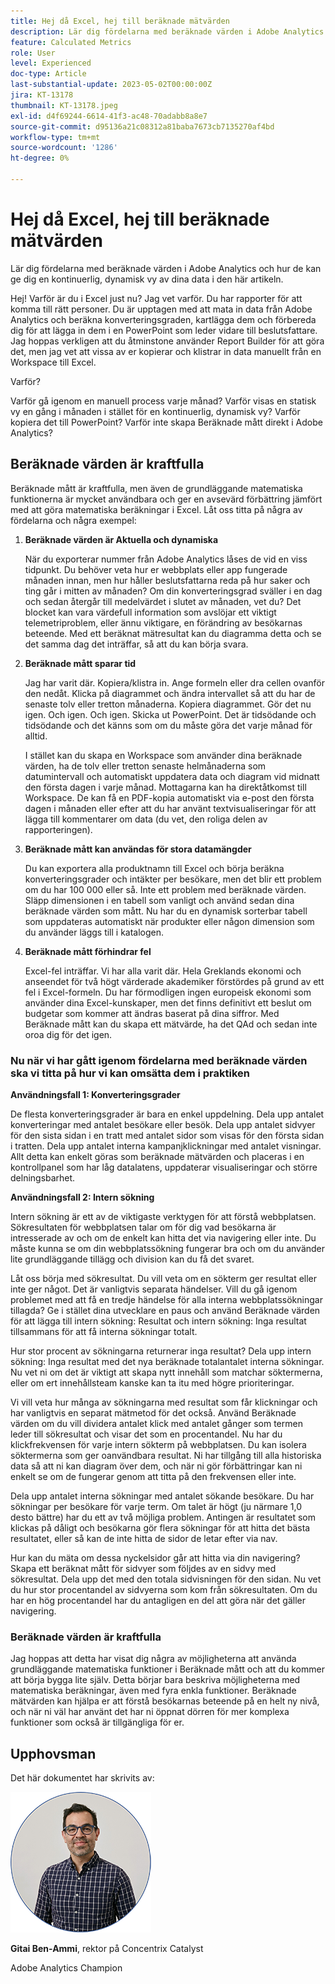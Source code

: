 ```yaml
---
title: Hej då Excel, hej till beräknade mätvärden
description: Lär dig fördelarna med beräknade värden i Adobe Analytics och hur de kan ge dig en kontinuerlig, dynamisk vy av dina data i den här artikeln.
feature: Calculated Metrics
role: User
level: Experienced
doc-type: Article
last-substantial-update: 2023-05-02T00:00:00Z
jira: KT-13178
thumbnail: KT-13178.jpeg
exl-id: d4f69244-6614-41f3-ac48-70adabb8a8e7
source-git-commit: d95136a21c08312a81baba7673cb7135270af4bd
workflow-type: tm+mt
source-wordcount: '1286'
ht-degree: 0%

---
```


# Hej då Excel, hej till beräknade mätvärden

Lär dig fördelarna med beräknade värden i Adobe Analytics och hur de kan ge dig en kontinuerlig, dynamisk vy av dina data i den här artikeln.

Hej! Varför är du i Excel just nu? Jag vet varför. Du har rapporter för att komma till rätt personer. Du är upptagen med att mata in data från Adobe Analytics och beräkna konverteringsgraden, kartlägga dem och förbereda dig för att lägga in dem i en PowerPoint som leder vidare till beslutsfattare. Jag hoppas verkligen att du åtminstone använder Report Builder för att göra det, men jag vet att vissa av er kopierar och klistrar in data manuellt från en Workspace till Excel.

Varför?

Varför gå igenom en manuell process varje månad? Varför visas en statisk vy en gång i månaden i stället för en kontinuerlig, dynamisk vy? Varför kopiera det till PowerPoint? Varför inte skapa Beräknade mått direkt i Adobe Analytics?

## Beräknade värden är kraftfulla

Beräknade mått är kraftfulla, men även de grundläggande matematiska funktionerna är mycket användbara och ger en avsevärd förbättring jämfört med att göra matematiska beräkningar i Excel. Låt oss titta på några av fördelarna och några exempel:

1. **Beräknade värden är Aktuella och dynamiska**

   När du exporterar nummer från Adobe Analytics låses de vid en viss tidpunkt. Du behöver veta hur er webbplats eller app fungerade månaden innan, men hur håller beslutsfattarna reda på hur saker och ting går i mitten av månaden? Om din konverteringsgrad sväller i en dag och sedan återgår till medelvärdet i slutet av månaden, vet du? Det blocket kan vara värdefull information som avslöjar ett viktigt telemetriproblem, eller ännu viktigare, en förändring av besökarnas beteende. Med ett beräknat mätresultat kan du diagramma detta och se det samma dag det inträffar, så att du kan börja svara.

1. **Beräknade mått sparar tid**

   Jag har varit där. Kopiera/klistra in. Ange formeln eller dra cellen ovanför den nedåt. Klicka på diagrammet och ändra intervallet så att du har de senaste tolv eller tretton månaderna. Kopiera diagrammet. Gör det nu igen. Och igen. Och igen. Skicka ut PowerPoint. Det är tidsödande och tidsödande och det känns som om du måste göra det varje månad för alltid.

   I stället kan du skapa en Workspace som använder dina beräknade värden, ha de tolv eller tretton senaste helmånaderna som datumintervall och automatiskt uppdatera data och diagram vid midnatt den första dagen i varje månad. Mottagarna kan ha direktåtkomst till Workspace. De kan få en PDF-kopia automatiskt via e-post den första dagen i månaden eller efter att du har använt textvisualiseringar för att lägga till kommentarer om data (du vet, den roliga delen av rapporteringen).

1. **Beräknade mått kan användas för stora datamängder**

   Du kan exportera alla produktnamn till Excel och börja beräkna konverteringsgrader och intäkter per besökare, men det blir ett problem om du har 100 000 eller så. Inte ett problem med beräknade värden. Släpp dimensionen i en tabell som vanligt och använd sedan dina beräknade värden som mått. Nu har du en dynamisk sorterbar tabell som uppdateras automatiskt när produkter eller någon dimension som du använder läggs till i katalogen.

1. **Beräknade mått förhindrar fel**

   Excel-fel inträffar. Vi har alla varit där. Hela Greklands ekonomi och anseendet för två högt värderade akademiker förstördes på grund av ett fel i Excel-formeln. Du har förmodligen ingen europeisk ekonomi som använder dina Excel-kunskaper, men det finns definitivt ett beslut om budgetar som kommer att ändras baserat på dina siffror. Med Beräknade mått kan du skapa ett mätvärde, ha det QAd och sedan inte oroa dig för det igen.

### Nu när vi har gått igenom fördelarna med beräknade värden ska vi titta på hur vi kan omsätta dem i praktiken

**Användningsfall 1: Konverteringsgrader**

De flesta konverteringsgrader är bara en enkel uppdelning. Dela upp antalet konverteringar med antalet besökare eller besök. Dela upp antalet sidvyer för den sista sidan i en tratt med antalet sidor som visas för den första sidan i tratten. Dela upp antalet interna kampanjklickningar med antalet visningar. Allt detta kan enkelt göras som beräknade mätvärden och placeras i en kontrollpanel som har låg datalatens, uppdaterar visualiseringar och större delningsbarhet.

**Användningsfall 2: Intern sökning**

Intern sökning är ett av de viktigaste verktygen för att förstå webbplatsen. Sökresultaten för webbplatsen talar om för dig vad besökarna är intresserade av och om de enkelt kan hitta det via navigering eller inte. Du måste kunna se om din webbplatssökning fungerar bra och om du använder lite grundläggande tillägg och division kan du få det svaret.

Låt oss börja med sökresultat. Du vill veta om en sökterm ger resultat eller inte ger något. Det är vanligtvis separata händelser. Vill du gå igenom problemet med att få en tredje händelse för alla interna webbplatssökningar tillagda? Ge i stället dina utvecklare en paus och använd Beräknade värden för att lägga till intern sökning: Resultat och intern sökning: Inga resultat tillsammans för att få interna sökningar totalt.

Hur stor procent av sökningarna returnerar inga resultat? Dela upp intern sökning: Inga resultat med det nya beräknade totalantalet interna sökningar. Nu vet ni om det är viktigt att skapa nytt innehåll som matchar söktermerna, eller om ert innehållsteam kanske kan ta itu med högre prioriteringar.

Vi vill veta hur många av sökningarna med resultat som får klickningar och har vanligtvis en separat mätmetod för det också. Använd Beräknade värden om du vill dividera antalet klick med antalet gånger som termen leder till sökresultat och visar det som en procentandel. Nu har du klickfrekvensen för varje intern sökterm på webbplatsen. Du kan isolera söktermerna som ger oanvändbara resultat. Ni har tillgång till alla historiska data så att ni kan diagram över dem, och när ni gör förbättringar kan ni enkelt se om de fungerar genom att titta på den frekvensen eller inte.

Dela upp antalet interna sökningar med antalet sökande besökare. Du har sökningar per besökare för varje term. Om talet är högt (ju närmare 1,0 desto bättre) har du ett av två möjliga problem. Antingen är resultatet som klickas på dåligt och besökarna gör flera sökningar för att hitta det bästa resultatet, eller så kan de inte hitta de sidor de letar efter via nav.

Hur kan du mäta om dessa nyckelsidor går att hitta via din navigering? Skapa ett beräknat mått för sidvyer som följdes av en sidvy med sökresultat. Dela upp det med den totala sidvisningen för den sidan. Nu vet du hur stor procentandel av sidvyerna som kom från sökresultaten. Om du har en hög procentandel har du antagligen en del att göra när det gäller navigering.

### Beräknade värden är kraftfulla

Jag hoppas att detta har visat dig några av möjligheterna att använda grundläggande matematiska funktioner i Beräknade mått och att du kommer att börja bygga lite själv. Detta börjar bara beskriva möjligheterna med matematiska beräkningar, även med fyra enkla funktioner. Beräknade mätvärden kan hjälpa er att förstå besökarnas beteende på en helt ny nivå, och när ni väl har använt det har ni öppnat dörren för mer komplexa funktioner som också är tillgängliga för er.

## Upphovsman

Det här dokumentet har skrivits av:

![Gittai-huvudbild](assets/gittai.png)

**Gitai Ben-Ammi**, rektor på Concentrix Catalyst

Adobe Analytics Champion
